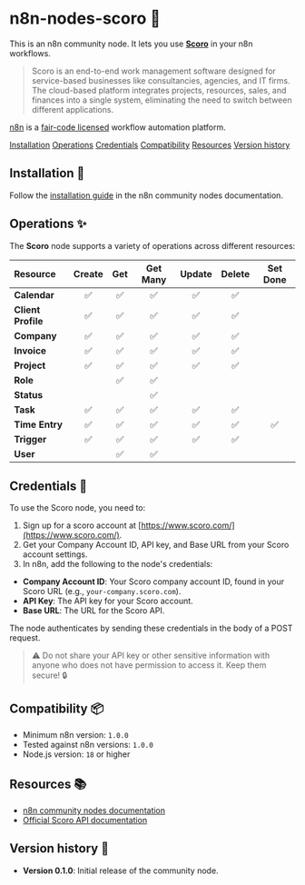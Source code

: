 # n8n-nodes-scoro 🚀

This is an n8n community node. It lets you use **[Scoro](https://www.scoro.com/)** in your n8n workflows.

> Scoro is an end-to-end work management software designed for service-based businesses like consultancies, agencies, and IT firms. The cloud-based platform integrates projects, resources, sales, and finances into a single system, eliminating the need to switch between different applications.

[n8n](https://n8n.io/) is a [fair-code licensed](https://docs.n8n.io/reference/license/) workflow automation platform.

[Installation](#installation-💾)
[Operations](#operations-✨)
[Credentials](#credentials-🔑)
[Compatibility](#compatibility-📦)
[Resources](#resources-📚)
[Version history](#version-history-📜)

<!-- [Usage](#usage-💻) -->

## Installation 💾

Follow the [installation guide](https://docs.n8n.io/integrations/community-nodes/installation/) in the n8n community nodes documentation.

## Operations ✨

The **Scoro** node supports a variety of operations across different resources:

| Resource           | Create | Get | Get Many | Update | Delete | Set Done |
| :----------------- | :----: | :-: | :------: | :----: | :----: | :------: |
| **Calendar**       |   ✅   | ✅  |    ✅    |   ✅   |   ✅   |          |
| **Client Profile** |   ✅   | ✅  |    ✅    |   ✅   |   ✅   |          |
| **Company**        |   ✅   | ✅  |    ✅    |   ✅   |   ✅   |          |
| **Invoice**        |   ✅   | ✅  |    ✅    |   ✅   |   ✅   |          |
| **Project**        |   ✅   | ✅  |    ✅    |   ✅   |   ✅   |          |
| **Role**           |        | ✅  |    ✅    |        |        |          |
| **Status**         |        |     |    ✅    |        |        |          |
| **Task**           |   ✅   | ✅  |    ✅    |   ✅   |   ✅   |          |
| **Time Entry**     |   ✅   | ✅  |    ✅    |   ✅   |   ✅   |    ✅    |
| **Trigger**        |   ✅   | ✅  |    ✅    |   ✅   |   ✅   |          |
| **User**           |        | ✅  |    ✅    |        |        |          |

## Credentials 🔑

To use the Scoro node, you need to:

1. Sign up for a scoro account at [https://www.scoro.com/](https://www.scoro.com/).
2. Get your Company Account ID, API key, and Base URL from your Scoro account settings.
3. In n8n, add the following to the node's credentials:

- **Company Account ID**: Your Scoro company account ID, found in your Scoro URL (e.g., `your-company.scoro.com`).
- **API Key**: The API key for your Scoro account.
- **Base URL**: The URL for the Scoro API.

The node authenticates by sending these credentials in the body of a POST request.

> ⚠️ Do not share your API key or other sensitive information with anyone who does not have permission to access it. Keep them secure! 🔒

## Compatibility 📦

- Minimum n8n version: `1.0.0`
- Tested against n8n versions: `1.0.0`
- Node.js version: `18` or higher

<!-- ## Usage 💻 -->

<!-- This section is optional. It is recommended for developers to add an example of a workflow that uses the node to showcase its functionalities. -->

## Resources 📚

- [n8n community nodes documentation](https://docs.n8n.io/integrations/#community-nodes)
- [Official Scoro API documentation](https://api.scoro.com/api/v2)

## Version history 📜

- **Version 0.1.0**: Initial release of the community node.
